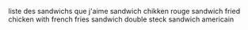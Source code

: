 liste des sandwichs que j'aime 
sandwich chikken rouge 
sandwich fried chicken with french fries 
sandwich double steck
sandwich americain
